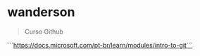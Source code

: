 <h1> wanderson </h1>

>Curso Github

´´´https://docs.microsoft.com/pt-br/learn/modules/intro-to-git´´´

